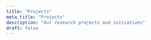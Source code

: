 ```yaml
---
title: "Projects"
meta_title: "Projects"
description: "Our research projects and initiatives"
draft: false
---
```


